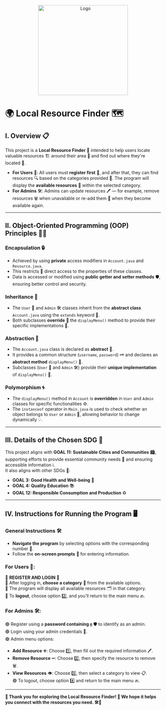 <div align="center">
    <a href="https://github.com/Ken-zaki" target="_blank">
        <img src="https://github.com/user-attachments/assets/e84486d4-79ad-4c12-8605-5d24cd397edb" 
        alt="Logo" width="290" height="290">
    </a>
</div>

# 🌍 Local Resource Finder 🗺️  

## I. Overview 📋

This project is a **Local Resource Finder** 🎯 intended to help users locate valuable resources 🏗️ around their area 🏡 and find out where they're located 📍.

- **For Users** 👥: All users must **register first** 📝, and after that, they can find resources 🔍 based on the categories provided 📑. The program will display the **available resources** 📜 within the selected category.  
- **For Admins** 🛠️: Admins can update resources 🖊️ — for example, remove resources 🗑️ when unavailable or re-add them 🔄 when they become available again.

---

## II. Object-Oriented Programming (OOP) Principles 🧑‍💻  

### **Encapsulation** 🔒  
- Achieved by using **private** access modifiers in `Account.java` and `Resource.java`.  
- This restricts 🔐 direct access to the properties of these classes.  
- Data is accessed or modified using **public getter and setter methods** 🛡️, ensuring better control and security.  

### **Inheritance** 🧬  
- The `User` 👤 and `Admin` 🛠️ classes inherit from the **abstract class** `Account.java` using the `extends` keyword 📂.  
- Both subclasses **override** 🔄 the `displayMenu()` method to provide their specific implementations 🎨.  

### **Abstraction** 🧩  
- The `Account.java` class is declared as **abstract** 📄.  
- It provides a common structure (`username`, `password`) 🗝️ and declares an **abstract method** `displayMenu()` 📜.  
- Subclasses (`User` 👥 and `Admin` 🛠️) provide their **unique implementation** of `displayMenu()` 🎯.  

### **Polymorphism** 🌀  
- The `displayMenu()` method in `Account` is **overridden** in `User` and `Admin` classes for specific functionalities ⚙️.  
- The `instanceof` operator in `Main.java` is used to check whether an object belongs to `User` or `Admin` 🔎, allowing behavior to change dynamically 💡.  

---

## III. Details of the Chosen SDG 🌱  

This project aligns with **GOAL 11: Sustainable Cities and Communities** 🏙️, supporting efforts to provide essential community needs 🏡 and ensuring accessible information ℹ️.  
It also aligns with other SDGs 🌟:  
- **GOAL 3: Good Health and Well-being** 🏥  
- **GOAL 4: Quality Education** 📚  
- **GOAL 12: Responsible Consumption and Production** ♻️  

---

## IV. Instructions for Running the Program 🖥️  

### General Instructions 🛠️  
- **Navigate the program** by selecting options with the corresponding number 🔢.  
- Follow the **on-screen prompts** 📖 for entering information.  

### **For Users** 👥:  

🔴 **REGISTER AND LOGIN** 📝  
🔴 After logging in, **choose a category** 📂 from the available options.  
🔴 The program will display all available resources 🗂️ in that category.  
🔴 To **logout**, choose option 2️⃣, and you'll return to the main menu 🔙.  

### **For Admins** 🛠️:  

🟢 Register using a **password containing `@`** 🛡️ to identify as an admin.  
🟢 Login using your admin credentials 🔑.  
🟢 Admin menu options:  
   - **Add Resource** ➕: Choose 1️⃣, then fill out the required information 🖊️.  
   - **Remove Resource** ➖: Choose 2️⃣, then specify the resource to remove 🗑️.  
   - **View Resources** 👁️: Choose 3️⃣, then select a category to view 📋.  
🟢 To logout, choose option 4️⃣ and return to the main menu 🔙.  

---

**🎉 Thank you for exploring the Local Resource Finder! 🌟 We hope it helps you connect with the resources you need. 🛠️🌿**
